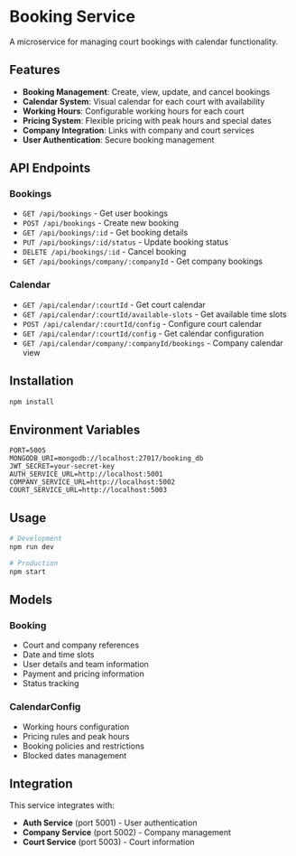 # Booking Service

A microservice for managing court bookings with calendar functionality.

## Features

- **Booking Management**: Create, view, update, and cancel bookings
- **Calendar System**: Visual calendar for each court with availability
- **Working Hours**: Configurable working hours for each court
- **Pricing System**: Flexible pricing with peak hours and special dates
- **Company Integration**: Links with company and court services
- **User Authentication**: Secure booking management

## API Endpoints

### Bookings

- `GET /api/bookings` - Get user bookings
- `POST /api/bookings` - Create new booking
- `GET /api/bookings/:id` - Get booking details
- `PUT /api/bookings/:id/status` - Update booking status
- `DELETE /api/bookings/:id` - Cancel booking
- `GET /api/bookings/company/:companyId` - Get company bookings

### Calendar

- `GET /api/calendar/:courtId` - Get court calendar
- `GET /api/calendar/:courtId/available-slots` - Get available time slots
- `POST /api/calendar/:courtId/config` - Configure court calendar
- `GET /api/calendar/:courtId/config` - Get calendar configuration
- `GET /api/calendar/company/:companyId/bookings` - Company calendar view

## Installation

```bash
npm install
```

## Environment Variables

```env
PORT=5005
MONGODB_URI=mongodb://localhost:27017/booking_db
JWT_SECRET=your-secret-key
AUTH_SERVICE_URL=http://localhost:5001
COMPANY_SERVICE_URL=http://localhost:5002
COURT_SERVICE_URL=http://localhost:5003
```

## Usage

```bash
# Development
npm run dev

# Production
npm start
```

## Models

### Booking
- Court and company references
- Date and time slots
- User details and team information
- Payment and pricing information
- Status tracking

### CalendarConfig
- Working hours configuration
- Pricing rules and peak hours
- Booking policies and restrictions
- Blocked dates management

## Integration

This service integrates with:
- **Auth Service** (port 5001) - User authentication
- **Company Service** (port 5002) - Company management
- **Court Service** (port 5003) - Court information
